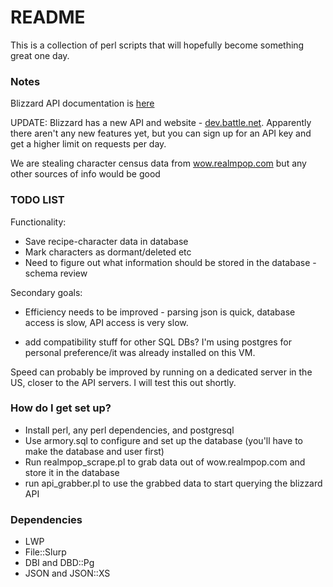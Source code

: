 # README #

This is a collection of perl scripts that will hopefully become something great one day.

### Notes ###

Blizzard API documentation is [here](https://github.com/Blizzard/api-wow-docs#character-profile-api)

UPDATE: Blizzard has a new API and website - [dev.battle.net](http://dev.battle.net). Apparently there aren't any new features yet, but you can sign up for an API key and get a higher limit on requests per day.

We are stealing character census data from [wow.realmpop.com](http://wow.realmpop.com/us.html) but any other sources of info would be good



### TODO LIST ###

Functionality:

* Save recipe-character data in database
* Mark characters as dormant/deleted etc
* Need to figure out what information should be stored in the database - schema review


Secondary goals:

* Efficiency needs to be improved - parsing json is quick, database access is slow, API access is very slow.

* add compatibility stuff for other SQL DBs? I'm using postgres for personal preference/it was already installed on this VM.

Speed can probably be improved by running on a dedicated server in the US, closer to the API servers. I will test this out shortly.

### How do I get set up? ###

* Install perl, any perl dependencies, and postgresql
* Use armory.sql to configure and set up the database (you'll have to make the database and user first)
* Run realmpop_scrape.pl to grab data out of wow.realmpop.com and store it in the database
* run api_grabber.pl to use the grabbed data to start querying the blizzard API

### Dependencies ###

* LWP
* File::Slurp
* DBI and DBD::Pg
* JSON and JSON::XS